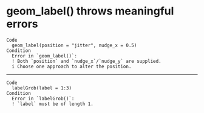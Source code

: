 # geom_label() throws meaningful errors

    Code
      geom_label(position = "jitter", nudge_x = 0.5)
    Condition
      Error in `geom_label()`:
      ! Both `position` and `nudge_x`/`nudge_y` are supplied.
      i Choose one approach to alter the position.

---

    Code
      labelGrob(label = 1:3)
    Condition
      Error in `labelGrob()`:
      ! `label` must be of length 1.

